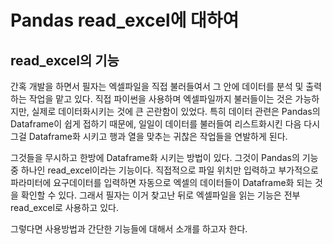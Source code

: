 # Pandas read_excel에 대하여

## read_excel의 기능

간혹 개발을 하면서 필자는 엑셀파일을 직접 불러들여서 그 안에 데이터를 분석 및 출력하는 작업을  맡고 있다. 직접 파이썬을 사용하며 엑셀파일까지 불러들이는 것은 가능하지만, 실제로 데이터화시키는 것에 큰 곤란함이 있었다. 특히 데이터 관련은 Pandas의 Dataframe이 쉽게 접하기 때문에, 일일이 데이터를 불러들여 리스트화시킨 다음 다시 그걸 Dataframe화 시키고 행과 열을 맞추는 귀찮은 작업들을 연발하게 된다.

그것들을 무시하고 한방에 Dataframe화 시키는 방법이 있다. 그것이 Pandas의 기능 중 하나인 read_excel이라는 기능이다. 직접적으로 파일 위치만 입력하고 부가적으로 파라미터에 요구데이터를 입력하면 자동으로 엑셀의 데이터들이 Dataframe화 되는 것을 확인할 수 있다. 그래서 필자는 이거 찾고난 뒤로 엑셀파일을 읽는 기능은 전부 read_excel로 사용하고 있다.

그렇다면 사용방법과 간단한 기능들에 대해서 소개를 하고자 한다.